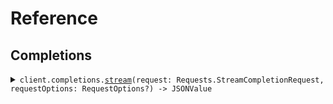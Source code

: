 # Reference
## Completions
<details><summary><code>client.completions.<a href="/Sources/Resources/Completions/CompletionsClient.swift">stream</a>(request: Requests.StreamCompletionRequest, requestOptions: RequestOptions?) -> JSONValue</code></summary>
<dl>
<dd>

#### 🔌 Usage

<dl>
<dd>

<dl>
<dd>

```swift
import Foundation
import ServerSentEvents

private func main() async throws {
    let client = ServerSentEventsClient()

    _ = try await client.completions.stream(request: .init(query: "foo"))
}

try await main()
```
</dd>
</dl>
</dd>
</dl>

#### ⚙️ Parameters

<dl>
<dd>

<dl>
<dd>

**request:** `Requests.StreamCompletionRequest` 
    
</dd>
</dl>

<dl>
<dd>

**requestOptions:** `RequestOptions?` — Additional options for configuring the request, such as custom headers or timeout settings.
    
</dd>
</dl>
</dd>
</dl>


</dd>
</dl>
</details>
